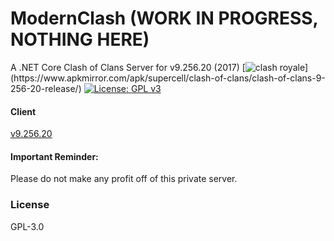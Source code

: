 # ModernClash (WORK IN PROGRESS, NOTHING HERE)
A .NET Core Clash of Clans Server for v9.256.20 (2017)
[![clash royale](https://img.shields.io/badge/Clash%20of%20Clans-9.256.20-brightred.svg?style=flat")](https://www.apkmirror.com/apk/supercell/clash-of-clans/clash-of-clans-9-256-20-release/)
[![License: GPL v3](https://img.shields.io/badge/License-GPLv3-blue.svg)](https://www.gnu.org/licenses/gpl-3.0)

#### Client
[v9.256.20](https://www.apkmirror.com/apk/supercell/clash-of-clans/clash-of-clans-9-256-20-release/clash-of-clans-9-256-20-android-apk-download/)

#### Important Reminder:
Please do not make any profit off of this private server.

### License
GPL-3.0
